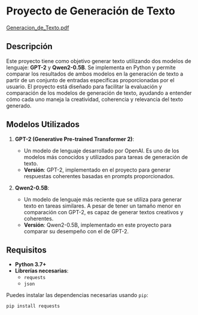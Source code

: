 # Proyecto de Generación de Texto

[Generacion_de_Texto.pdf](https://github.com/user-attachments/files/17970134/Generacion_de_Texto.pdf)

## Descripción

Este proyecto tiene como objetivo generar texto utilizando dos modelos de lenguaje: **GPT-2** y **Qwen2-0.5B**. Se implementa en Python y permite comparar los resultados de ambos modelos en la generación de texto a partir de un conjunto de entradas específicas proporcionadas por el usuario. El proyecto está diseñado para facilitar la evaluación y comparación de los modelos de generación de texto, ayudando a entender cómo cada uno maneja la creatividad, coherencia y relevancia del texto generado.

## Modelos Utilizados

1. **GPT-2 (Generative Pre-trained Transformer 2)**:
   - Un modelo de lenguaje desarrollado por OpenAI. Es uno de los modelos más conocidos y utilizados para tareas de generación de texto.
   - **Versión**: GPT-2, implementado en el proyecto para generar respuestas coherentes basadas en prompts proporcionados.

2. **Qwen2-0.5B**:
   - Un modelo de lenguaje más reciente que se utiliza para generar texto en tareas similares. A pesar de tener un tamaño menor en comparación con GPT-2, es capaz de generar textos creativos y coherentes.
   - **Versión**: Qwen2-0.5B, implementado en este proyecto para comparar su desempeño con el de GPT-2.

## Requisitos

- **Python 3.7+**
- **Librerías necesarias**:
  - `requests`
  - `json`

Puedes instalar las dependencias necesarias usando `pip`:

```bash
pip install requests
```
